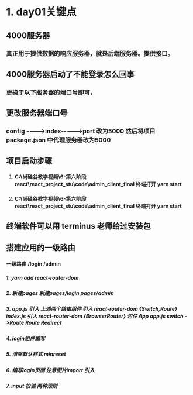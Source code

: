 # 1. day01关键点
## 4000服务器
   ### 真正用于提供数据的响应服务器，就是后端服务器。提供接口。
##  4000服务器启动了不能登录怎么回事
   ###  更换于以下服务器的端口号即可，
##  更改服务器端口号
   ###  config ---->index----->port 改为5000  然后将项目package.json  中代理服务器改为5000
## 项目启动步骤    
   1. ####  C:\尚硅谷教学视频\6-第六阶段react\react_project_stu\code\admin_client_final   终端打开   yarn start
   2. ####  C:\尚硅谷教学视频\6-第六阶段react\react_project_stu\code\admin_client_final 终端打开   yarn start
## 终端软件可以用  terminus   老师给过安装包

##  搭建应用的一级路由
   #### 一级路由   /login   /admin
   ##### 1. yarn add react-router-dom
   ##### 2. 新建pages   新建pages/login   pages/admin 
   ##### 3. app.js   引入 上述两个路由组件    引入  react-router-dom  {Switch,Route} index.js   引入  react-router-dom   {BrowserRouter}    包住  App  app.js   switch ->Route   Route Redirect
   ##### 4. login组件编写  
   ##### 5. 清除默认样式  minreset  
   ##### 6. 编写login页面  注意图片import 引入
   ##### 7. input   校验   两种规则